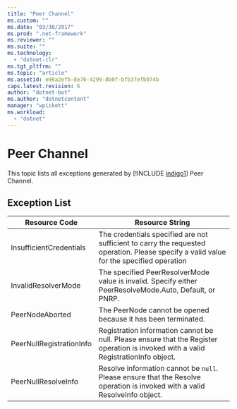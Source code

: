 ```yaml
---
title: "Peer Channel"
ms.custom: ""
ms.date: "03/30/2017"
ms.prod: ".net-framework"
ms.reviewer: ""
ms.suite: ""
ms.technology: 
  - "dotnet-clr"
ms.tgt_pltfrm: ""
ms.topic: "article"
ms.assetid: e06a2efb-8e70-4299-8b0f-bfb37efb074b
caps.latest.revision: 6
author: "dotnet-bot"
ms.author: "dotnetcontent"
manager: "wpickett"
ms.workload: 
  - "dotnet"
---
```

# Peer Channel
This topic lists all exceptions generated by [!INCLUDE [indigo1](../../../../../includes/indigo1-md.md)] Peer Channel.  

## Exception List  


|      Resource Code       |                                                             Resource String                                                             |
|--------------------------|-----------------------------------------------------------------------------------------------------------------------------------------|
| InsufficientCredentials  | The credentials specified are not sufficient to carry the requested operation. Please specify a valid value for the specified operation |
|   InvalidResolverMode    |                 The specified PeerResolverMode value is invalid. Specify either PeerResolveMode.Auto, Default, or PNRP.                 |
|     PeerNodeAborted      |                                      The PeerNode cannot be opened because it has been terminated.                                      |
| PeerNullRegistrationInfo |   Registration information cannot be null. Please ensure that the Register operation is invoked with a valid RegistrationInfo object.   |
|   PeerNullResolveInfo    |       Resolve information cannot be `null`. Please ensure that the Resolve operation is invoked with a valid ResolveInfo object.        |

